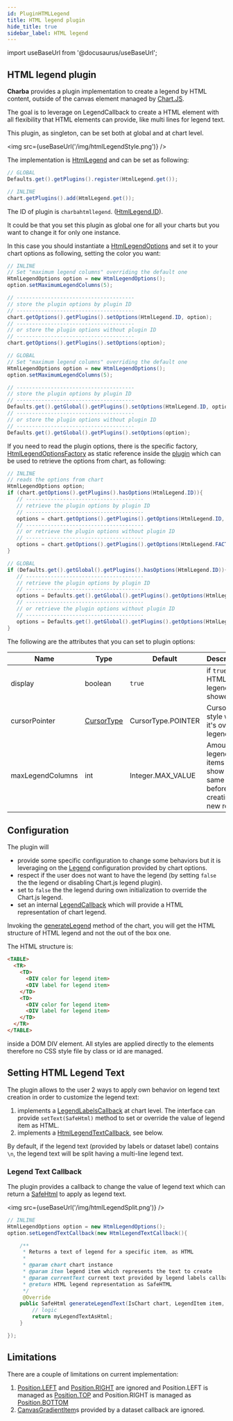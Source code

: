 ```yaml
---
id: PluginHTMLLegend
title: HTML legend plugin
hide_title: true
sidebar_label: HTML legend
---
```

import useBaseUrl from '@docusaurus/useBaseUrl';

## HTML legend plugin

**Charba** provides a plugin implementation to create a legend by HTML content, outside of the canvas element managed by [Chart.JS](http://www.chartjs.org/).

The goal is to leverage on LegendCallback to create a HTML element with all flexibility that HTML elements can provide, like multi lines for legend text.

This plugin, as singleton, can be set both at global and at chart level.

<img src={useBaseUrl('/img/htmlLegendStyle.png')} />

The implementation is [HtmlLegend](http://www.pepstock.org/Charba/3.3/org/pepstock/charba/client/impl/plugins/HtmlLegend.html) and can be set as following:

```java
// GLOBAL
Defaults.get().getPlugins().register(HtmlLegend.get());

// INLINE
chart.getPlugins().add(HtmlLegend.get());
```

The ID of plugin is `charbahtmllegend`. ([HtmlLegend.ID](http://www.pepstock.org/Charba/3.3/org/pepstock/charba/client/impl/plugins/HtmlLegend.html#ID)).

It could be that you set this plugin as global one for all your charts but you want to change it for only one instance.

In this case you should instantiate a [HtmlLegendOptions](http://www.pepstock.org/Charba/3.3/org/pepstock/charba/client/impl/plugins/HtmlLegendOptions.html) and set it to your chart options as following, setting the color you want:

```java
// INLINE
// Set "maximum legend columns" overriding the default one
HtmlLegendOptions option = new HtmlLegendOptions();
option.setMaximumLegendColumns(5);

// --------------------------------------
// store the plugin options by plugin ID
// --------------------------------------
chart.getOptions().getPlugins().setOptions(HtmlLegend.ID, option);
// --------------------------------------
// or store the plugin options without plugin ID
// --------------------------------------
chart.getOptions().getPlugins().setOptions(option);

// GLOBAL
// Set "maximum legend columns" overriding the default one
HtmlLegendOptions option = new HtmlLegendOptions();
option.setMaximumLegendColumns(5);

// --------------------------------------
// store the plugin options by plugin ID
// --------------------------------------
Defaults.get().getGlobal().getPlugins().setOptions(HtmlLegend.ID, option);
// --------------------------------------
// or store the plugin options without plugin ID
// --------------------------------------
Defaults.get().getGlobal().getPlugins().setOptions(option);
```

If you need to read the plugin options, there is the specific factory, [HtmlLegendOptionsFactory](http://www.pepstock.org/Charba/3.3/org/pepstock/charba/client/impl/plugins/HtmlLegendOptionsFactory.html) as static reference inside the [plugin](http://www.pepstock.org/Charba/3.3/org/pepstock/charba/client/impl/plugins/HtmlLegend.html) which can be used to retrieve the options from chart, as following:

```java
// INLINE
// reads the options from chart
HtmlLegendOptions option;
if (chart.getOptions().getPlugins().hasOptions(HtmlLegend.ID)){
   // --------------------------------------
   // retrieve the plugin options by plugin ID
   // --------------------------------------
   options = chart.getOptions().getPlugins().getOptions(HtmlLegend.ID, HtmlLegend.FACTORY);
   // --------------------------------------
   // or retrieve the plugin options without plugin ID
   // --------------------------------------
   options = chart.getOptions().getPlugins().getOptions(HtmlLegend.FACTORY);
}

// GLOBAL
if (Defaults.get().getGlobal().getPlugins().hasOptions(HtmlLegend.ID)){
   // --------------------------------------
   // retrieve the plugin options by plugin ID
   // --------------------------------------
   options = Defaults.get().getGlobal().getPlugins().getOptions(HtmlLegend.ID, HtmlLegend.FACTORY);
   // --------------------------------------
   // or retrieve the plugin options without plugin ID
   // --------------------------------------
   options = Defaults.get().getGlobal().getPlugins().getOptions(HtmlLegend.FACTORY);
}
```

The following are the attributes that you can set to plugin options:

| Name | Type | Default | Description
| ---- | ---- | ------- | -----------
| display | boolean | `true` | if `true`, the HTML legend is showed.
| cursorPointer | [CursorType](http://www.pepstock.org/Charba/3.3/org/pepstock/charba/client/dom/enums/CursorType.html) | CursorType.POINTER | Cursor style when it's over of legend. 
| maxLegendColumns | int | Integer.MAX_VALUE | Amount of legend items to show in the same row before creating new row.

## Configuration

The plugin will

  * provide some specific configuration to change some behaviors but it is leveraging on the [Legend](configuration/Legend) configuration provided by chart options.
  * respect if the user does not want to have the legend (by setting `false` the the legend or disabling Chart.js legend plugin).
  * set to `false` the the legend during own initialization to override the Chart.js legend.
  * set an internal [LegendCallback](http://www.pepstock.org/Charba/3.3/org/pepstock/charba/client/callbacks/LegendCallback.html) which will provide a HTML representation of chart legend.
  
Invoking the [generateLegend](Charts#generatelegend) method of the chart, you will get the HTML structure of HTML legend and not the out of the box one.

The HTML structure is:

```html
<TABLE>
  <TR>
    <TD>
      <DIV color for legend item>
      <DIV label for legend item>
    </TD>
    <TD>
      <DIV color for legend item>
      <DIV label for legend item>
    </TD>
  </TR>
</TABLE>
```

inside a DOM DIV element. All styles are applied directly to the elements therefore no CSS style file by class or id are managed. 

## Setting HTML Legend Text

The plugin allows to the user 2 ways to apply own behavior on legend text creation in order to customize the legend text:

  1. implements a [LegendLabelsCallback](Configuration#generatelabels-callback) at chart level. The interface can provide `setText(SafeHtml)` method to set or override the value of legend item as HTML.
  1. implements a [HtmlLegendTextCallback](http://www.pepstock.org/Charba/3.3/org/pepstock/charba/client/callbacks/HtmlLegendTextCallback.html), see below.

By default, if the legend text (provided by labels or dataset label) contains `\n`, the legend text will be split having a multi-line legend text.

### Legend Text Callback

The plugin provides a callback to change the value of legend text which can return a [SafeHtml](http://www.pepstock.org/Charba/3.3/org/pepstock/charba/client/dom/safehtml/SafeHtml.html) to apply as legend text.

<img src={useBaseUrl('/img/htmlLegendSplit.png')} />

```java
// INLINE
HtmlLegendOptions option = new HtmlLegendOptions();
option.setLegendTextCallback(new HtmlLegendTextCallback(){

    /**
     * Returns a text of legend for a specific item, as HTML
     * 
     * @param chart chart instance
     * @param item legend item which represents the text to create
     * @param currentText current text provided by legend labels callback.
     * @return HTML legend representation as SafeHTML
     */
     @Override
    public SafeHtml generateLegendText(IsChart chart, LegendItem item, String currentText){
    	// logic
    	return myLegendTextAsHtml;
    }

});
```

## Limitations 

There are a couple of limitations on current implementation:

  1. [Position.LEFT](http://www.pepstock.org/Charba/3.3/org/pepstock/charba/client/enums/Position.html#LEFT) and [Position.RIGHT](http://www.pepstock.org/Charba/3.3/org/pepstock/charba/client/enums/Position.html#RIGHT) are ignored and Position.LEFT is managed as [Position.TOP](http://www.pepstock.org/Charba/3.3/org/pepstock/charba/client/enums/Position.html#TOP) and Position.RIGHT is managed as [Position.BOTTOM](http://www.pepstock.org/Charba/3.3/org/pepstock/charba/client/enums/Position.html#BOTTOM)
  1. [CanvasGradientItem](http://www.pepstock.org/Charba/3.3/org/pepstock/charba/client/dom/elements/CanvasGradientItem.html)s provided by a dataset callback are ignored.
   